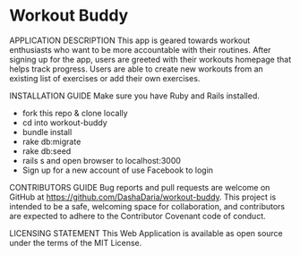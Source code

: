 # Workout Buddy

APPLICATION DESCRIPTION
This app is geared towards workout enthusiasts who want to be more accountable with their routines. After signing up for the app, users are greeted with their workouts homepage that helps track progress. Users are able to create new workouts from an existing list of exercises or add their own exercises.

INSTALLATION GUIDE
Make sure you have Ruby and Rails installed.

  - fork this repo & clone locally
  - cd into workout-buddy
  - bundle install
  - rake db:migrate
  - rake db:seed
  - rails s and open browser to localhost:3000
  - Sign up for a new account of use Facebook to login

CONTRIBUTORS GUIDE
Bug reports and pull requests are welcome on GitHub at https://github.com/DashaDaria/workout-buddy. This project is intended to be a safe, welcoming space for collaboration, and contributors are expected to adhere to the Contributor Covenant code of conduct.

LICENSING STATEMENT
This Web Application is available as open source under the terms of the MIT License.
